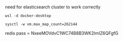 need for elasticsearch cluster to work correctly

`wsl -d docker-desktop`

`sysctl -w vm.max_map_count=262144`

redis pass = NxeeMOVdvC1WC74B8B3WK2ImIZ6QFgfG
